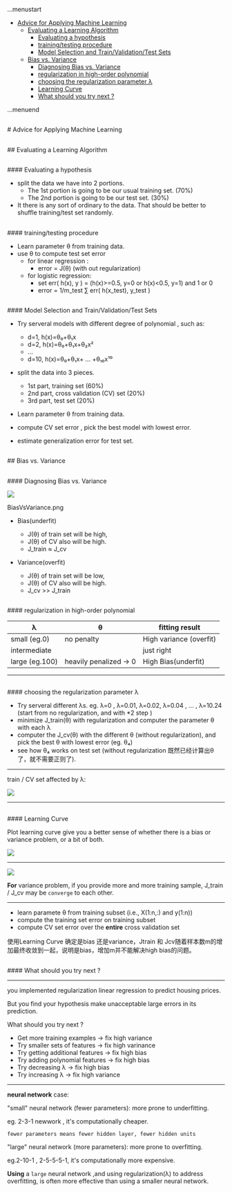 ...menustart

 - [Advice for Applying Machine Learning](#68d3cfbbc89d95b35d0d45b599f6cf74)
   - [Evaluating a Learning Algorithm](#3ec179b6c0e3e96ee6b0629d4c3b92ac)
     - [Evaluating a hypothesis](#b9af6d27e0fe127a70b5f0104eb1aeb2)
     - [training/testing procedure](#8a9c44e950f9cc7463bb7b9ac3d17180)
     - [Model Selection and Train/Validation/Test Sets](#2f0617787b3e1c5f3b6b37a52cbd7ed1)
   - [Bias vs. Variance](#a52f9a77971bc5c163e9040d5142a50a)
     - [Diagnosing Bias vs. Variance](#713d2bd98e92803db5e42aa3e39895e1)
     - [regularization in high-order polynomial](#322ae1bc590fce3811ec460541460d63)
     - [choosing the regularization parameter λ](#6ec33b8ff0734363f1d6bf897c1709cb)
     - [Learning Curve](#1d88cab8749545f0c0c6efe16d64c780)
     - [What should you try next ?](#bea09adf1a4b8e8ccb2a6f3cd2d04e84)

...menuend





<h2 id="68d3cfbbc89d95b35d0d45b599f6cf74"></h2>
# Advice for Applying Machine Learning

<h2 id="3ec179b6c0e3e96ee6b0629d4c3b92ac"></h2>
## Evaluating a Learning Algorithm

<h2 id="b9af6d27e0fe127a70b5f0104eb1aeb2"></h2>
#### Evaluating a hypothesis 

 - split the data we have into 2 portions.
    - The 1st portion is going to be our usual training set. (70%)
    - The 2nd portion is going to be our test set. (30%)
 - It there is any sort of ordinary to the data. That should be better to shuffle training/test set randomly.


<h2 id="8a9c44e950f9cc7463bb7b9ac3d17180"></h2>
#### training/testing procedure

 - Learn parameter θ from training data.
 - use θ to compute test set error 
    - for linear regression : 
        - error = J(θ) (with out regularization)
    - for logistic regression:   
        - set  err( h(x), y ) = (h(x)>=0.5, y=0 or h(x)<0.5, y=1) and 1 or 0
        - error = 1/m_test ∑ err( h(x_test), y_test )


<h2 id="2f0617787b3e1c5f3b6b37a52cbd7ed1"></h2>
#### Model Selection and Train/Validation/Test Sets

 - Try serveral models with different degree of polynomial , such as:
    - d=1, h(x)=θ₀+θ₁x
    - d=2, h(x)=θ₀+θ₁x+θ₂x²
    - ...
    - d=10, h(x)=θ₀+θ₁x+ ... +θ₁₀x¹⁰

 - split the data into 3 pieces.
    - 1st part, training set  (60%)
    - 2nd part, cross validation (CV) set  (20%)
    - 3rd part, test set  (20%)

 - Learn parameter θ from training data.
 - compute CV set error , pick the best model with lowest error.
 - estimate generalization error for test set.
    
    
<h2 id="a52f9a77971bc5c163e9040d5142a50a"></h2>
## Bias vs. Variance

<h2 id="713d2bd98e92803db5e42aa3e39895e1"></h2>
#### Diagnosing Bias vs. Variance

![](https://raw.githubusercontent.com/mebusy/notes/master/imgs/BiasVsVariance.png)

BiasVsVariance.png

 - Bias(underfit)
    - J(θ) of train set will be high,
    - J(θ) of CV also will be high.
    - J_train ≈ J_cv
    
 - Variance(overfit)
    - J(θ) of train set will be low,
    - J(θ) of CV also will be high.
    - J_cv >> J_train


<h2 id="322ae1bc590fce3811ec460541460d63"></h2>
#### regularization in high-order polynomial

λ	|		θ	|	fitting result
---|---|---
small (eg.0)	| no penalty  	|	  High variance (overfit)
intermediate 	|			|	just right
large (eg.100) | heavily penalized → 0 | High Bias(underfit)


---

<h2 id="6ec33b8ff0734363f1d6bf897c1709cb"></h2>
#### choosing the regularization parameter λ

 - Try serveral different λs. eg. λ=0 , λ=0.01, λ=0.02, λ=0.04  , ... , λ=10.24 (start from no regularization, and with *2 step )
 - minimize J_train(θ) with regularization and computer the parameter θ with each λ
 - computer the J_cv(θ) with the different θ (without regularization), and pick the best θ with lowest error (eg. θ₄)
 - see how θ₄ works on test set (without regularization 既然已经计算出θ了，就不需要正则了).

---

train / CV set affected by λ:

![](https://raw.githubusercontent.com/mebusy/notes/master/imgs/regularization_BiasVsVariance.png)

---

<h2 id="1d88cab8749545f0c0c6efe16d64c780"></h2>
#### Learning Curve

Plot learning curve give you a better sense of whether there is a bias or variance problem, or a bit of both.

![](https://raw.githubusercontent.com/mebusy/notes/master/imgs/LearnCurve_high_bias.png)

---

![](https://raw.githubusercontent.com/mebusy/notes/master/imgs/LearnCurve_high_variance.png)

**For** variance problem, if you provide more and more training sample, J_train / J_cv may be `converge` to each other.

--- 
 - learn paramete θ from training subset (i.e., X(1:n,:) and y(1:n))
 - compute the training set error on training subset
 - compute CV set error over the **entire** cross validation set

使用Learning Curve 确定是bias 还是variance，Jtrain 和 Jcv随着样本数m的增加最终收敛到一起，说明是bias，增加m并不能解决high bias的问题。



<h2 id="bea09adf1a4b8e8ccb2a6f3cd2d04e84"></h2>
#### What should you try next ?

--- 

you implemented regularization linear regression to predict housing prices. 

But you find your hypothesis make unacceptable large errors in its prediction.

What should you try next ?

- Get more training examples  -> fix high variance
- Try smaller sets of features  -> fix high varinance
- Try getting additional features -> fix high bias
- Try adding polynomial features  -> fix high bias
- Try decreasing λ	-> fix high bias
- Try increasing λ	-> fix high variance

---

**neural network** case:

"small" neural network (fewer parameters): more prone to underfitting.

eg. 2-3-1 newwork , it's computationally cheaper.

`fewer parameters means fewer hidden layer, fewer hidden units`

"large" neural network (more parameters): more prone to overfitting.

eg.2-10-1 , 2-5-5-5-1, it's computationally more expensive.

**Using** a `large` neural network ,and using regularization(λ) to address overfitting, is often more effective than using a smaller neural network.


